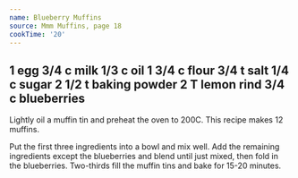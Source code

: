 ```yaml
---
name: Blueberry Muffins
source: Mmm Muffins, page 18
cookTime: '20'
---
```

1 egg
3/4 c milk
1/3 c oil
1 3/4 c flour
3/4 t salt
1/4 c sugar
2 1/2 t baking powder
2 T lemon rind
3/4 c blueberries
---
Lightly oil a muffin tin and preheat the oven to 200C.  This recipe makes 12 muffins.

Put the first three ingredients into a bowl and mix well.  Add the remaining ingredients except the blueberries and blend until just mixed, then fold in the blueberries.  Two-thirds fill the muffin tins and bake for 15-20 minutes.

